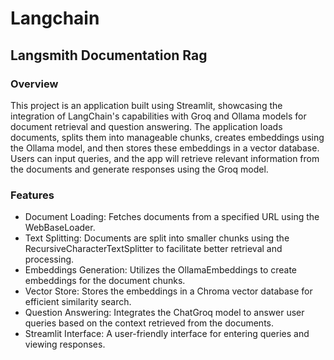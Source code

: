 # Langchain
## Langsmith Documentation Rag
### Overview
This project is an application built using Streamlit, showcasing the integration of LangChain's capabilities with Groq and Ollama models for document retrieval and question answering. The application loads documents, splits them into manageable chunks, creates embeddings using the Ollama model, and then stores these embeddings in a vector database. Users can input queries, and the app will retrieve relevant information from the documents and generate responses using the Groq model.

### Features
- Document Loading: Fetches documents from a specified URL using the WebBaseLoader.
- Text Splitting: Documents are split into smaller chunks using the RecursiveCharacterTextSplitter to facilitate better retrieval and processing.
- Embeddings Generation: Utilizes the OllamaEmbeddings to create embeddings for the document chunks.
- Vector Store: Stores the embeddings in a Chroma vector database for efficient similarity search.
- Question Answering: Integrates the ChatGroq model to answer user queries based on the context retrieved from the documents.
- Streamlit Interface: A user-friendly interface for entering queries and viewing responses.
